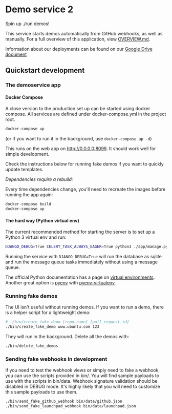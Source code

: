 # Demo service 2

Spin up ./run demos!

This service starts demos automatically from GitHub webhooks, as well as manually. For a full overview of this application, view [OVERVIEW.md](OVERVIEW.md).

Information about our deployments can be found on our [Google Drive document](https://docs.google.com/document/d/1Yw0uU9zp1Tc2l01loDSTdhc72LibSHYytWRLTVhCB58/edit)

## Quickstart development

### The demoservice app

#### Docker Compose

A close version to the production set up can be started using docker compose. All services are defined under docker-compose.yml in the project root.

``` bash
docker-compose up
```

(or if you want to run it in the background, use `docker-compose up -d`)

This runs on the web app on http://0.0.0.0:8099. It should work well for simple development.

Check the instructions below for running fake demos if you want to quickly update templates.

*Dependencies require a rebuild:*

Every time dependencies change, you'll need to recreate the images before running the app again:

``` bash
docker-compose build
docker-compose up
```

#### The hard way (Python virtual env)

The current recommended method for starting the server is to set up a Python 3 virtual env and run:

``` bash
DJANGO_DEBUG=True CELERY_TASK_ALWAYS_EAGER=True python3 ./app/manage.py runserver
```

Running the service with `DJANGO_DEBUG=True` will run the database as sqlite and run the message queue tasks immediately without using a message queue.

The official Python documentation has a page on [virtual environments](https://docs.python.org/3/tutorial/venv.html). Another great option is [pyenv](https://github.com/pyenv/pyenv) with [pyenv-virtualenv](https://github.com/pyenv/pyenv-virtualenv).

### Running fake demos

The UI isn't useful without running demos. If you want to run a demo, there is a helper script for a lightweight demo:

``` bash
# ./bin/create_fake_demo [repo_name] [pull_request_id]
./bin/create_fake_demo www.ubuntu.com 123
```

They will run in the background. Delete all the demos with:

``` bash
./bin/delete_fake_demos
```

### Sending fake webhooks in development

If you need to test the webhook views or simply need to fake a webhook, you can use the scripts provided in bin/. 
You will find sample payloads to use with the scripts in bin/data. Webhook signature validation should be disabled in DEBUG mode.
It's highly likely that you will need to customize this sample payloads to use them.

``` bash
./bin/send_fake_github_webhook bin/data/github.json
./bin/send_fake_launchpad_webhook bin/data/launchpad.json
```
